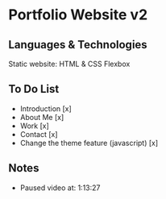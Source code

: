 # Portfolio Website v2

## Languages & Technologies

Static website: HTML & CSS
Flexbox

## To Do List

- Introduction [x]
- About Me [x]
- Work [x]
- Contact [x]
- Change the theme feature (javascript) [x]

## Notes

- Paused video at: 1:13:27
